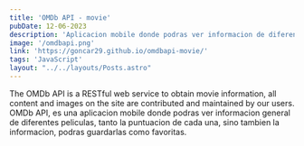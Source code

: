 ```yaml
---
title: 'OMDb API - movie'
pubDate: 12-06-2023
description: 'Aplicacion mobile donde podras ver informacion de diferentes peliculas y series'
image: '/omdbapi.png'
link: 'https://goncar29.github.io/omdbapi-movie/'
tags: 'JavaScript'
layout: "../../layouts/Posts.astro"
---
```


The OMDb API is a RESTful web service to obtain movie information, all content and images on the site are contributed and maintained by our users.
OMDb API, es una aplicacion mobile donde podras ver informacion general de diferentes peliculas, tanto la puntuacion de cada una, sino tambien la informacion, podras guardarlas como favoritas.